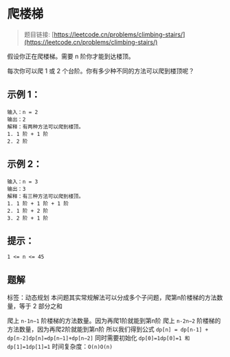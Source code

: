 
# 爬楼梯
> 题目链接: [https://leetcode.cn/problems/climbing-stairs/](https://leetcode.cn/problems/climbing-stairs/)

假设你正在爬楼梯。需要 n 阶你才能到达楼顶。

每次你可以爬 1 或 2 个台阶。你有多少种不同的方法可以爬到楼顶呢？

 

## 示例 1：
```
输入：n = 2
输出：2
解释：有两种方法可以爬到楼顶。
1. 1 阶 + 1 阶
2. 2 阶
```

## 示例 2：
```
输入：n = 3
输出：3
解释：有三种方法可以爬到楼顶。
1. 1 阶 + 1 阶 + 1 阶
2. 1 阶 + 2 阶
3. 2 阶 + 1 阶
```

## 提示：

`1 <= n <= 45`

## 题解

标签：动态规划
本问题其实常规解法可以分成多个子问题，爬第n阶楼梯的方法数量，等于 2 部分之和

爬上 `n-1n−1` 阶楼梯的方法数量。因为再爬1阶就能到第n阶
爬上 `n-2n−2` 阶楼梯的方法数量，因为再爬2阶就能到第n阶
所以我们得到公式 `dp[n] = dp[n-1] + dp[n-2]dp[n]=dp[n−1]+dp[n−2]`
同时需要初始化 `dp[0]=1dp[0]=1 和 dp[1]=1dp[1]=1`
时间复杂度：`O(n)O(n)`
